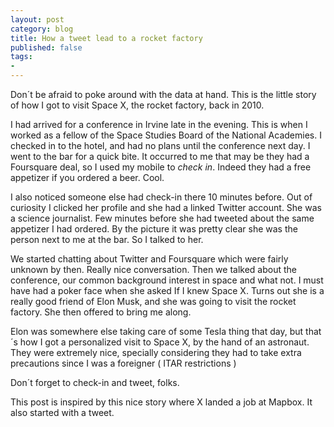 ```yaml
---
layout: post
category: blog 
title: How a tweet lead to a rocket factory
published: false
tags:
- 
---
```


Don´t be afraid to poke around with the data at hand. This is the little
story of how I got to visit Space X, the rocket factory, back in 2010.

I had arrived for a conference in Irvine late in the evening. This is when I worked as a fellow of the Space Studies Board of the National Academies. I checked in to the hotel, and had no plans until the conference next
day. I went to the bar for a quick bite. It occurred to me that may be they
had a Foursquare deal, so I used my mobile to *check in*. Indeed they had
a free appetizer if you ordered a beer. Cool.

I also noticed someone else had check-in there 10 minutes before. Out of
curiosity I clicked her profile and she had a linked Twitter account. She
was a science journalist. Few
minutes before she had tweeted about the same appetizer I had ordered. By the picture
it was pretty clear she was the person next to me at the bar. So I
talked to her. 

We started chatting about Twitter and Foursquare which were fairly
unknown by
then. Really nice conversation. Then we talked about the conference, our common background
interest in space and what not. I must have had a poker face when she asked If I knew Space X.
Turns out she is a really good friend of
Elon Musk, and she was going to visit the rocket factory. She then offered to bring me
along.

Elon was somewhere else taking care of some Tesla thing that day, but that´s how I got a personalized visit to Space X, by the hand of an astronaut. They were extremely nice, specially considering they had to take extra precautions since I was a foreigner ( ITAR restrictions )

Don´t forget to check-in and tweet, folks.



This post is inspired by this nice story where X landed a job at Mapbox.
It also started with a tweet.



